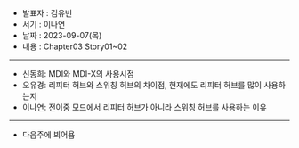 - 발표자 : 김유빈
- 서기 : 이나연
- 날짜 : 2023-09-07(목)
- 내용 : Chapter03 Story01~02

---

- 신동희: MDI와 MDI-X의 사용시점 
- 오유경: 리피터 허브와 스위칭 허브의 차이점, 현재에도 리피터 허브를 많이 사용하는지
- 이나연: 전이중 모드에서 리피터 허브가 아니라 스위칭 허브를 사용하는 이유

---

- 다음주에 뵈어욥

